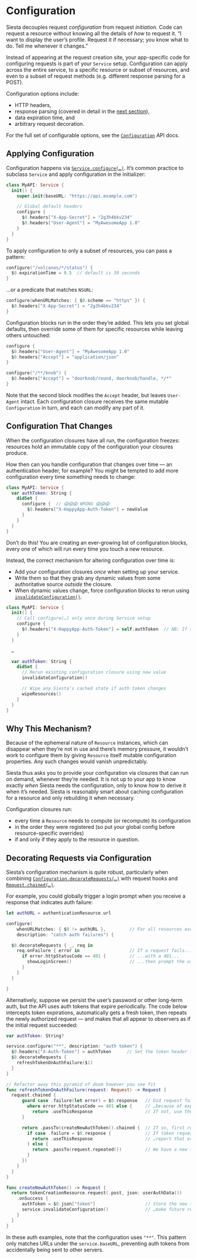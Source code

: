 # Configuration

Siesta decouples request _configuration_ from request _initiation_. Code can request a resource without knowing all the details of _how_ to request it. “I want to display the user’s profile. Request it if necessary; you know what to do. Tell me whenever it changes.”

Instead of appearing at the request creation site, your app-specific code for configuring requests is part of your `Service` setup. Configuration can apply across the entire service, to a specific resource or subset of resources, and even to a subset of request methods (e.g. different response parsing for a POST).

Configuration options include:

- HTTP headers,
- response parsing (covered in detail in the [next section](pipeline.md)),
- data expiration time, and
- arbitrary request decoration.

For the full set of configurable options, see the [`Configuration`](https://bustoutsolutions.github.io/siesta/api/Structs/Configuration.html) API docs.

## Applying Configuration

Configuration happens via [`Service.configure(…)`](https://bustoutsolutions.github.io/siesta/api/Classes/Service.html#//apple_ref/swift/Method/configure(_:requestMethods:description:configurer:)). It’s common practice to subclass `Service` and apply configuration in the initializer:

```swift
class MyAPI: Service {
  init() {
    super.init(baseURL: "https://api.example.com")

    // Global default headers
    configure {
      $0.headers["X-App-Secret"] = "2g3h4bkv234"
      $0.headers["User-Agent"] = "MyAwesomeApp 1.0"
    }
  }
}
```

To apply configuration to only a subset of resources, you can pass a pattern:

```swift
configure("/volcanos/*/status") {
  $0.expirationTime = 0.5  // default is 30 seconds
}
```

…or a predicate that matches `NSURL`:

```swift
configure(whenURLMatches: { $0.scheme == "https" }) {
  $0.headers["X-App-Secret"] = "2g3h4bkv234"
}
```

Configuration blocks run in the order they’re added. This lets you set global defaults, then override some of them for specific resources while leaving others untouched:

```swift
configure {
  $0.headers["User-Agent"] = "MyAwesomeApp 1.0"
  $0.headers["Accept"] = "application/json"
}

configure("/**/knob") {
  $0.headers["Accept"] = "doorknob/round, doorknob/handle, */*"
}
```

Note that the second block modifies the `Accept` header, but leaves `User-Agent` intact. Each configuration closure receives the same mutable `Configuration` in turn, and each can modify any part of it.

## Configuration That Changes

When the configuration closures have all run, the configuration freezes: resources hold an immutable copy of the configuration your closures produce.

How then can you handle configuration that changes over time — an authentication header, for example? You might be tempted to add more configuration every time something needs to change:

```swift
class MyAPI: Service {
  var authToken: String {
    didSet {
      configure​ {  // 😱😱😱 WRONG 😱😱😱
        $0.headers["X-HappyApp-Auth-Token"] = newValue
      }
    }
  }
}
```

Don’t do this! You are creating an ever-growing list of configuration blocks, every one of which will run every time you touch a new resource.

Instead, the correct mechanism for altering configuration over time is:

- Add your configuration closures _once_ when setting up your service.
- Write them so that they grab any dynamic values from some authoritative source _outside_ the closure.
- When dynamic values change, force configuration blocks to rerun using [`invalidateConfiguration()`](https://bustoutsolutions.github.io/siesta/api/Classes/Service.html#//apple_ref/swift/Method/invalidateConfiguration()).

```swift
class MyAPI: Service {
  init() {
    // Call configure(…) only once during Service setup
    configure​ {
      $0.headers["X-HappyApp-Auth-Token"] = self.authToken  // NB: If service isn’t a singleton, use weak self
    }
  }

  …

  var authToken: String {
    didSet {
      // Rerun existing configuration closure using new value
      invalidateConfiguration()

      // Wipe any Siesta’s cached state if auth token changes
      wipeResources()
    }
  }
}
```

## Why This Mechanism?

Because of the ephemeral nature of `Resource` instances, which can disappear when they’re not in use and there’s memory pressure, it wouldn’t work to configure them by giving `Resource` itself mutable configuration properties. Any such changes would vanish unpredictably.

Siesta thus asks you to provide your configuration via closures that can run on demand, whenever they’re needed. It is not up to your app to know exactly _when_ Siesta needs the configuration, only to know _how_ to derive it when it’s needed. Siesta is reasonably smart about caching configuration for a resource and only rebuilding it when necessary.

Configuration closures run:

- every time a `Resource` needs to compute (or recompute) its configuration
- in the order they were registered (so put your global config before resource-specific overrides)
- if and only if they apply to the resource in question.

## Decorating Requests via Configuration

Siesta’s configuration mechanism is quite robust, particularly when combining [`Configuration.decorateRequests(…)`](https://bustoutsolutions.github.io/siesta/api/Structs/Configuration.html#//apple_ref/swift/Method/decorateRequests(with:)) with request hooks and [`Request.chained(…)`](https://bustoutsolutions.github.io/siesta/api/Protocols/Request.html#//apple_ref/swift/Method/chained(whenCompleted:)).

For example, you could globally trigger a login prompt when you receive a response that indicates auth failure:

```swift
let authURL = authenticationResource.url

configure(
    whenURLMatches: { $0 != authURL },         // For all resources except auth:
    description: "catch auth failures") {

  $0.decorateRequests { _, req in
    req.onFailure { error in                   // If a request fails...
      if error.httpStatusCode == 401 {         // ...with a 401...
        showLoginScreen()                      // ...then prompt the user to log in
      }
    }
  }

}
```

Alternatively, suppose we persist the user’s password or other long-term auth, but the API uses auth tokens that expire periodically. The code below intercepts token expirations, automatically gets a fresh token, then repeats the newly authorized request — and makes that all appear to observers as if the initial request succeeded:

```swift
var authToken: String?

service.configure("**", description: "auth token") {
  $0.headers["X-Auth-Token"] = authToken      // Set the token header from a var that we can update
  $0.decorateRequests {
    refreshTokenOnAuthFailure($1)
  }
}

// Refactor away this pyramid of doom however you see fit
func refreshTokenOnAuthFailure(request: Request) -> Request {
  request.chained {
      guard case .failure(let error) = $0.response   // Did request fail…
        where error.httpStatusCode == 401 else {     // …because of expired token?
          return .useThisResponse                    // If not, use the response we got.
      }

      return .passTo(createNewAuthToken().chained {  // If so, first request a new token, then:
        if case .failure = $0.response {             // If token request failed…
          return .useThisResponse                    // …report that error.
        } else {
          return .passTo(request.repeated())         // We have a new token! Repeat the original request.
        }
      })
    }
  }
}

func createNewAuthToken() -> Request {
  return tokenCreationResource.request(.post, json: userAuthData())
    .onSuccess {
      authToken = $0.json["token"]                   // Store the new token, then…
      service.invalidateConfiguration()              // …make future requests use it
    }
  }
}
```

In these auth examples, note that the configuration uses `"**"`. This pattern only matches URLs under the `service.baseURL`, preventing auth tokens from accidentally being sent to other servers.
